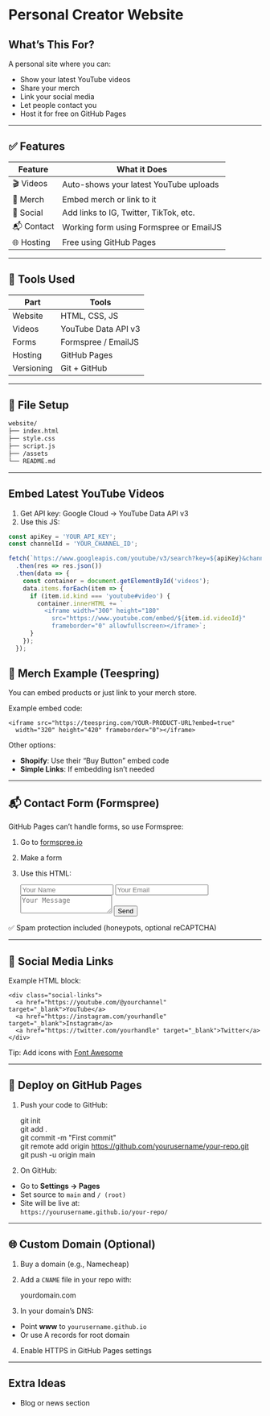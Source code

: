 # Personal Creator Website

## What’s This For?
A personal site where you can:
- Show your latest YouTube videos
- Share your merch
- Link your social media
- Let people contact you
- Host it for free on GitHub Pages

---

## ✅ Features

| Feature       | What it Does                                     |
|--------------|--------------------------------------------------|
| 🎬 Videos     | Auto-shows your latest YouTube uploads           |
| 👕 Merch      | Embed merch or link to it                        |
| 📱 Social     | Add links to IG, Twitter, TikTok, etc.           |
| 📬 Contact    | Working form using Formspree or EmailJS          |
| 🌐 Hosting    | Free using GitHub Pages                          |

---

## 🧰 Tools Used

| Part       | Tools                        |
|------------|------------------------------|
| Website    | HTML, CSS, JS                |
| Videos     | YouTube Data API v3          |
| Forms      | Formspree / EmailJS          |
| Hosting    | GitHub Pages                 |
| Versioning | Git + GitHub                 |

---

## 🧱 File Setup

```bash
website/
├── index.html
├── style.css
├── script.js
├── /assets
└── README.md
```

---

## Embed Latest YouTube Videos

1. Get API key: Google Cloud → YouTube Data API v3
2. Use this JS:

```js
const apiKey = 'YOUR_API_KEY';
const channelId = 'YOUR_CHANNEL_ID';

fetch(`https://www.googleapis.com/youtube/v3/search?key=${apiKey}&channelId=${channelId}&part=snippet,id&order=date&maxResults=6`)
  .then(res => res.json())
  .then(data => {
    const container = document.getElementById('videos');
    data.items.forEach(item => {
      if (item.id.kind === 'youtube#video') {
        container.innerHTML += `
          <iframe width="300" height="180"
            src="https://www.youtube.com/embed/${item.id.videoId}"
            frameborder="0" allowfullscreen></iframe>`;
      }
    });
  });
```
## 👕 Merch Example (Teespring)

You can embed products or just link to your merch store.

Example embed code:

    <iframe src="https://teespring.com/YOUR-PRODUCT-URL?embed=true"
      width="320" height="420" frameborder="0"></iframe>

Other options:
- **Shopify**: Use their “Buy Button” embed code
- **Simple Links**: If embedding isn’t needed

---

## 📬 Contact Form (Formspree)

GitHub Pages can’t handle forms, so use Formspree:

1. Go to [formspree.io](https://formspree.io)
2. Make a form
3. Use this HTML:

    <form action="https://formspree.io/f/YOUR_FORM_ID" method="POST">
      <input type="text" name="name" placeholder="Your Name" required />
      <input type="email" name="_replyto" placeholder="Your Email" required />
      <textarea name="message" placeholder="Your Message" required></textarea>
      <button type="submit">Send</button>
    </form>

✅ Spam protection included (honeypots, optional reCAPTCHA)

---

## 📱 Social Media Links

Example HTML block:

    <div class="social-links">
      <a href="https://youtube.com/@yourchannel" target="_blank">YouTube</a>
      <a href="https://instagram.com/yourhandle" target="_blank">Instagram</a>
      <a href="https://twitter.com/yourhandle" target="_blank">Twitter</a>
    </div>

Tip: Add icons with [Font Awesome](https://fontawesome.com)

---

## 🚀 Deploy on GitHub Pages

1. Push your code to GitHub:

    git init  
    git add .  
    git commit -m "First commit"  
    git remote add origin https://github.com/yourusername/your-repo.git  
    git push -u origin main

2. On GitHub:
- Go to **Settings → Pages**
- Set source to `main` and `/ (root)`
- Site will be live at:  
  `https://yourusername.github.io/your-repo/`

---

## 🌐 Custom Domain (Optional)

1. Buy a domain (e.g., Namecheap)
2. Add a `CNAME` file in your repo with:

    yourdomain.com

3. In your domain’s DNS:
- Point **www** to `yourusername.github.io`
- Or use A records for root domain

4. Enable HTTPS in GitHub Pages settings

---

## Extra Ideas

- Blog or news section  


